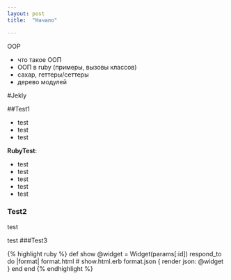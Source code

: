 ```yaml
---
layout: post
title:  "Начало"

---
```


OOP
  - что такое ООП
  - ООП в ruby (примеры, вызовы классов)
  - сахар, геттеры/сеттеры
  - дерево модулей


#Jekly

##Test1

  - test
  - test
  - test

**RubyTest**:

  - test
  - test
  - test
  - test
  - test

### Test2
test

test
###Test3


{% highlight ruby %}
def show
  @widget = Widget(params[:id])
  respond_to do |format|
    format.html # show.html.erb
    format.json { render json: @widget }
  end
end
{% endhighlight %}
